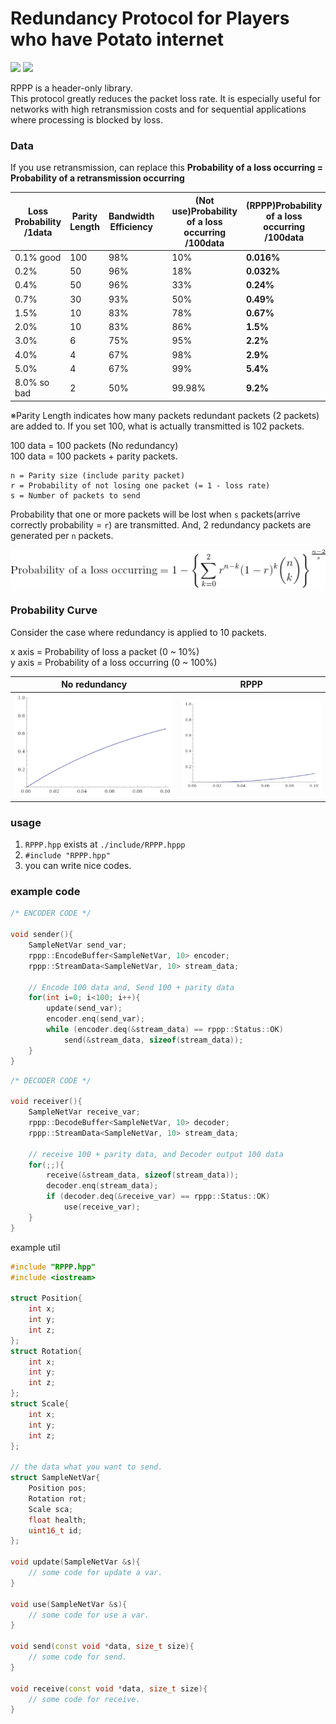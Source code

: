 # Redundancy Protocol for Players who have Potato internet

![](https://img.shields.io/github/languages/top/dotcom/RPPP?style=flat-square)
![](https://img.shields.io/github/workflow/status/dotcom/rppp/run_test?style=flat-square)

RPPP is a header-only library.  
This protocol greatly reduces the packet loss rate. It is especially useful for networks with high retransmission costs and for sequential applications where processing is blocked by loss. 

### Data
If you use retransmission, can replace this
**Probability of a loss occurring = Probability of a retransmission occurring**

| Loss Probability /1data | Parity Length | Bandwidth Efficiency | | (Not use)Probability of a loss occurring /100data | (RPPP)Probability of a loss occurring /100data |
-|-|-|-|-|-
| 0.1% good   | 100 | 98% || 10%    | **0.016%**
| 0.2%        | 50  | 96% || 18%    | **0.032%**
| 0.4%        | 50  | 96% || 33%    | **0.24%**
| 0.7%        | 30  | 93% || 50%    | **0.49%**
| 1.5%        | 10  | 83% || 78%    | **0.67%**
| 2.0%        | 10  | 83% || 86%    | **1.5%**
| 3.0%        | 6   | 75% || 95%    | **2.2%**
| 4.0%        | 4   | 67% || 98%    | **2.9%**
| 5.0%        | 4   | 67% || 99%    | **5.4%**
| 8.0% so bad | 2   | 50% || 99.98% | **9.2%**

※Parity Length indicates how many packets redundant packets (2 packets) are added to. If you set 100, what is actually transmitted is 102 packets. 

100 data = 100 packets (No redundancy)  
100 data = 100 packets + parity packets.
```
n = Parity size (include parity packet)
r = Probability of not losing one packet (= 1 - loss rate)
s = Number of packets to send
```

Probability that one or more packets will be lost when `s` packets(arrive correctly probability = `r`) are transmitted.
And, 2 redundancy packets are generated per `n` packets.

![](doc/eqn.png)

### Probability Curve
Consider the case where redundancy is applied to 10 packets.

x axis = Probability of loss a packet  (0 ~ 10%)  
y axis = Probability of a loss occurring (0 ~ 100%)

No redundancy |RPPP
-|-
![](doc/curve.png)|![](doc/q_curve.png)

### usage

1. `RPPP.hpp` exists at `./include/RPPP.hppp`
2. `#include "RPPP.hpp"`
3. you can write nice codes.

### example code

```cpp
/* ENCODER CODE */

void sender(){
    SampleNetVar send_var;
    rppp::EncodeBuffer<SampleNetVar, 10> encoder;
    rppp::StreamData<SampleNetVar, 10> stream_data;

    // Encode 100 data and, Send 100 + parity data
    for(int i=0; i<100; i++){
        update(send_var);
        encoder.enq(send_var);
        while (encoder.deq(&stream_data) == rppp::Status::OK)
            send(&stream_data, sizeof(stream_data));
    }
}
```
```cpp
/* DECODER CODE */

void receiver(){
    SampleNetVar receive_var;
    rppp::DecodeBuffer<SampleNetVar, 10> decoder;
    rppp::StreamData<SampleNetVar, 10> stream_data;

    // receive 100 + parity data, and Decoder output 100 data
    for(;;){
        receive(&stream_data, sizeof(stream_data));
        decoder.enq(stream_data);
        if (decoder.deq(&receive_var) == rppp::Status::OK)
            use(receive_var);   
    }
}
```
example util
```cpp
#include "RPPP.hpp"
#include <iostream>

struct Position{
    int x;
    int y;
    int z;
};
struct Rotation{
    int x;
    int y;
    int z;
};
struct Scale{
    int x;
    int y;
    int z;
};

// the data what you want to send.
struct SampleNetVar{
    Position pos;
    Rotation rot;
    Scale sca;
    float health;
    uint16_t id;
};

void update(SampleNetVar &s){
    // some code for update a var.
}

void use(SampleNetVar &s){
    // some code for use a var.
}

void send(const void *data, size_t size){
    // some code for send.
}

void receive(const void *data, size_t size){
    // some code for receive.
}
```

